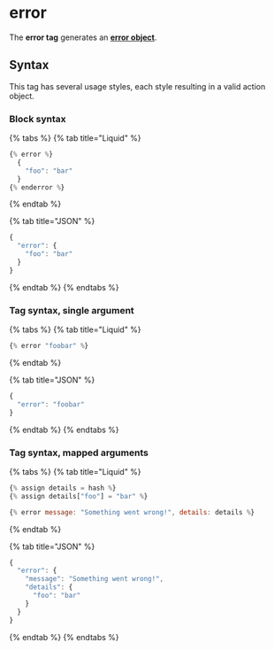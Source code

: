 # error

The **error tag** generates an [**error object**](../../../core-concepts/tasks/code/error-objects.md).

## Syntax

This tag has several usage styles, each style resulting in a valid action object.

### Block syntax

{% tabs %}
{% tab title="Liquid" %}
```javascript
{% error %}
  {
    "foo": "bar"
  }
{% enderror %}
```
{% endtab %}

{% tab title="JSON" %}
```javascript
{
  "error": {
    "foo": "bar"
  }
}
```
{% endtab %}
{% endtabs %}

### Tag syntax, single argument

{% tabs %}
{% tab title="Liquid" %}
```javascript
{% error "foobar" %}
```
{% endtab %}

{% tab title="JSON" %}
```javascript
{
  "error": "foobar"
}
```
{% endtab %}
{% endtabs %}

### Tag syntax, mapped arguments

{% tabs %}
{% tab title="Liquid" %}
```javascript
{% assign details = hash %}
{% assign details["foo"] = "bar" %}

{% error message: "Something went wrong!", details: details %}
```
{% endtab %}

{% tab title="JSON" %}
```javascript
{
  "error": {
    "message": "Something went wrong!",
    "details": {
      "foo": "bar"
    }
  }
}
```
{% endtab %}
{% endtabs %}

